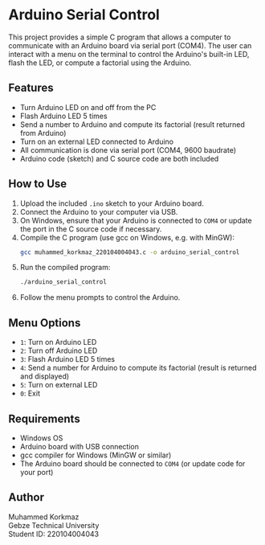 # Arduino Serial Control

This project provides a simple C program that allows a computer to communicate with an Arduino board via serial port (COM4). The user can interact with a menu on the terminal to control the Arduino's built-in LED, flash the LED, or compute a factorial using the Arduino.

## Features

- Turn Arduino LED on and off from the PC
- Flash Arduino LED 5 times
- Send a number to Arduino and compute its factorial (result returned from Arduino)
- Turn on an external LED connected to Arduino
- All communication is done via serial port (COM4, 9600 baudrate)
- Arduino code (sketch) and C source code are both included

## How to Use

1. Upload the included `.ino` sketch to your Arduino board.
2. Connect the Arduino to your computer via USB.
3. On Windows, ensure that your Arduino is connected to `COM4` or update the port in the C source code if necessary.
4. Compile the C program (use gcc on Windows, e.g. with MinGW):
    ```bash
    gcc muhammed_korkmaz_220104004043.c -o arduino_serial_control
    ```
5. Run the compiled program:
    ```bash
    ./arduino_serial_control
    ```
6. Follow the menu prompts to control the Arduino.

## Menu Options

- `1`: Turn on Arduino LED
- `2`: Turn off Arduino LED
- `3`: Flash Arduino LED 5 times
- `4`: Send a number for Arduino to compute its factorial (result is returned and displayed)
- `5`: Turn on external LED
- `0`: Exit

## Requirements

- Windows OS
- Arduino board with USB connection
- gcc compiler for Windows (MinGW or similar)
- The Arduino board should be connected to `COM4` (or update code for your port)

## Author

Muhammed Korkmaz  
Gebze Technical University  
Student ID: 220104004043

